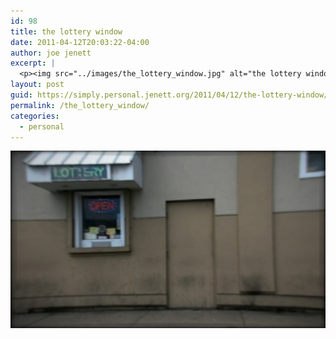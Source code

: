 ```yaml
---
id: 98
title: the lottery window
date: 2011-04-12T20:03:22-04:00
author: joe jenett
excerpt: |
  <p><img src="../images/the_lottery_window.jpg" alt="the lottery window" style="border:none;" /></p>
layout: post
guid: https://simply.personal.jenett.org/2011/04/12/the-lottery-window/
permalink: /the_lottery_window/
categories:
  - personal
---
```

<img src="../images/the_lottery_window.jpg" alt="the lottery window" style="border:none;" />